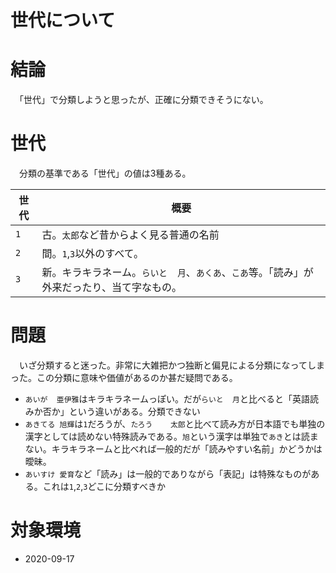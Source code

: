 # 世代について

# 結論

　「世代」で分類しようと思ったが、正確に分類できそうにない。

# 世代

　分類の基準である「世代」の値は3種ある。

世代|概要
----|----
`1`|古。`太郎`など昔からよく見る普通の名前
`2`|間。`1`,`3`以外のすべて。
`3`|新。キラキラネーム。`らいと	月`、`あくあ`、`こあ`等。「読み」が外来だったり、当て字なもの。

# 問題

　いざ分類すると迷った。非常に大雑把かつ独断と偏見による分類になってしまった。この分類に意味や価値があるのか甚だ疑問である。

* `あいが	亜伊雅`はキラキラネームっぽい。だが`らいと	月`と比べると「英語読みか否か」という違いがある。分類できない
* `あきてる	旭輝`は`1`だろうが、`たろう	太郎`と比べて読み方が日本語でも単独の漢字としては読めない特殊読みである。`旭`という漢字は単独で`あき`とは読まない。キラキラネームと比べれば一般的だが「読みやすい名前」かどうかは曖昧。
* `あいすけ	愛育`など「読み」は一般的でありながら「表記」は特殊なものがある。これは`1`,`2`,`3`どこに分類すべきか

# 対象環境

* <time datetime="2020-09-17T14:03:51+0900" title="実施日">2020-09-17</time>

